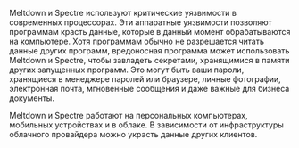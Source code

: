 Meltdown и Spectre используют критические уязвимости в современных процессорах. Эти аппаратные уязвимости позволяют программам красть данные, которые в данный момент обрабатываются на компьютере. Хотя программам обычно не разрешается читать данные других программ, вредоносная программа может использовать Meltdown и Spectre, чтобы завладеть секретами, хранящимися в памяти других запущенных программ. Это могут быть ваши пароли, хранящиеся в менеджере паролей или браузере, личные фотографии, электронная почта, мгновенные сообщения и даже важные для бизнеса документы.

Meltdown и Spectre работают на персональных компьютерах, мобильных устройствах и в облаке. В зависимости от инфраструктуры облачного провайдера можно украсть данные других клиентов.
